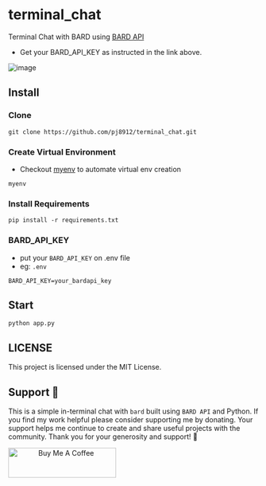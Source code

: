 # terminal_chat
Terminal Chat with BARD using [BARD API](https://github.com/dsdanielpark/Bard-API)
- Get your BARD_API_KEY as instructed in the link above.

![image](https://github.com/pj8912/terminal_chat/assets/59218902/b7548d55-f5a0-4fc8-a77f-029aa3037e9a)


## Install 
### Clone
```
git clone https://github.com/pj8912/terminal_chat.git
```
### Create Virtual Environment
- Checkout [myenv](https://github.com/pj8912/myenv) to automate virtual env creation
```
myenv
```
### Install Requirements
```
pip install -r requirements.txt
```
### BARD_API_KEY
- put your `BARD_API_KEY` on .env file
- eg: `.env` 
```
BARD_API_KEY=your_bardapi_key
```
## Start
```
python app.py
```

## LICENSE
This project is licensed under the MIT License.

## Support :handshake:
This is a simple in-terminal chat with `bard` built using `BARD API` and Python. If you find my work helpful please consider supporting me by donating. Your support helps me continue to create and share useful projects with the community. Thank you for your generosity and support! 
:handshake:


<a href="https://www.buymeacoffee.com/gjohnpinto" target="_blank" align="center"><img src="https://cdn.buymeacoffee.com/buttons/v2/default-yellow.png" alt="Buy Me A Coffee" style="height: 60px !important;width: 217px !important;" ></a>
